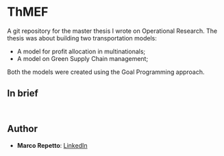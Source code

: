 # ThMEF
A git repository for the master thesis I wrote on Operational Research. The thesis was about building two transportation models:
* A model for profit allocation in multinationals;
* A model on Green Supply Chain management;

Both the models were created using the Goal Programming approach.

## In brief
<p align="center"><img src="/tex/5dbe5b145aadca33462081dbafc5148e.svg?invert_in_darkmode&sanitize=true" align=middle width=33.18502605pt height=11.232861749999998pt/></p>

## Author
* **Marco Repetto**: [LinkedIn](https://www.linkedin.com/in/marco-repetto-256562b3/)
